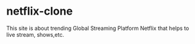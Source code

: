 # netflix-clone

This site is about trending  Global Streaming Platform Netflix that helps to live stream, shows,etc.


